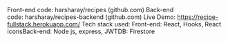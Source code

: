 Front-end code: harsharay/recipes (github.com)
Back-end code: harsharay/recipes-backend (github.com)
Live Demo: https://recipe-fullstack.herokuapp.com/
Tech stack used: Front-end: React, Hooks, React iconsBack-end: Node js, express, JWTDB: Firestore
